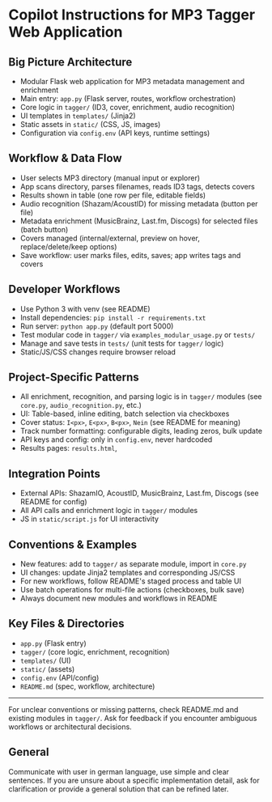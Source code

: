 # Copilot Instructions for MP3 Tagger Web Application

## Big Picture Architecture
- Modular Flask web application for MP3 metadata management and enrichment
- Main entry: `app.py` (Flask server, routes, workflow orchestration)
- Core logic in `tagger/` (ID3, cover, enrichment, audio recognition)
- UI templates in `templates/` (Jinja2)
- Static assets in `static/` (CSS, JS, images)
- Configuration via `config.env` (API keys, runtime settings)

## Workflow & Data Flow
- User selects MP3 directory (manual input or explorer)
- App scans directory, parses filenames, reads ID3 tags, detects covers
- Results shown in table (one row per file, editable fields)
- Audio recognition (Shazam/AcoustID) for missing metadata (button per file)
- Metadata enrichment (MusicBrainz, Last.fm, Discogs) for selected files (batch button)
- Covers managed (internal/external, preview on hover, replace/delete/keep options)
- Save workflow: user marks files, edits, saves; app writes tags and covers

## Developer Workflows
- Use Python 3 with venv (see README)
- Install dependencies: `pip install -r requirements.txt`
- Run server: `python app.py` (default port 5000)
- Test modular code in `tagger/` via `examples_modular_usage.py` or `tests/`
- Manage and save tests in `tests/` (unit tests for `tagger/` logic)
- Static/JS/CSS changes require browser reload

## Project-Specific Patterns
- All enrichment, recognition, and parsing logic is in `tagger/` modules (see `core.py`, `audio_recognition.py`, etc.)
- UI: Table-based, inline editing, batch selection via checkboxes
- Cover status: `I<px>`, `E<px>`, `B<px>`, `Nein` (see README for meaning)
- Track number formatting: configurable digits, leading zeros, bulk update
- API keys and config: only in `config.env`, never hardcoded
- Results pages: `results.html`, 

## Integration Points
- External APIs: ShazamIO, AcoustID, MusicBrainz, Last.fm, Discogs (see README for config)
- All API calls and enrichment logic in `tagger/` modules
- JS in `static/script.js` for UI interactivity

## Conventions & Examples
- New features: add to `tagger/` as separate module, import in `core.py`
- UI changes: update Jinja2 templates and corresponding JS/CSS
- For new workflows, follow README's staged process and table UI
- Use batch operations for multi-file actions (checkboxes, bulk save)
- Always document new modules and workflows in README

## Key Files & Directories
- `app.py` (Flask entry)
- `tagger/` (core logic, enrichment, recognition)
- `templates/` (UI)
- `static/` (assets)
- `config.env` (API/config)
- `README.md` (spec, workflow, architecture)

---
For unclear conventions or missing patterns, check README.md and existing modules in `tagger/`. Ask for feedback if you encounter ambiguous workflows or architectural decisions.

## General
Communicate with user in german language, use simple and clear sentences. If you are unsure about a specific implementation detail, ask for clarification or provide a general solution that can be refined later.
